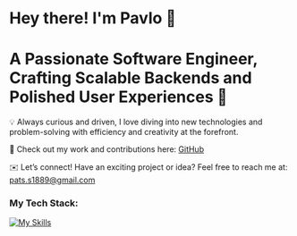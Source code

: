 # Hey there! I'm Pavlo 👋
# A Passionate Software Engineer, Crafting Scalable Backends and Polished User Experiences 🚀

💡 Always curious and driven, I love diving into new technologies and problem-solving with efficiency and creativity at the forefront.

📂 Check out my work and contributions here: [GitHub](https://github.com/imakoug)

✉️ Let’s connect! Have an exciting project or idea? Feel free to reach me at: pats.s1889@gmail.com

<h3 align="left">My Tech Stack:</h3>

[![My Skills](https://skillicons.dev/icons?i=ts,js,react,redux,tailwind,postgres,nodejs,mongodb,postman,jquery,html,git,express,dotnet&theme=dark)](https://skillicons.dev)
